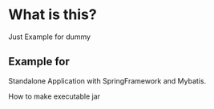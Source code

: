 # What is this? #

Just Example for dummy


## Example for ##

Standalone Application with SpringFramework and Mybatis.

How to make executable jar



